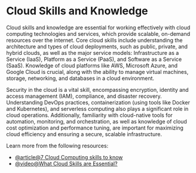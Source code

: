 # Cloud Skills and Knowledge

Cloud skills and knowledge are essential for working effectively with cloud computing technologies and services, which provide scalable, on-demand resources over the internet. Core cloud skills include understanding the architecture and types of cloud deployments, such as public, private, and hybrid clouds, as well as the major service models: Infrastructure as a Service (IaaS), Platform as a Service (PaaS), and Software as a Service (SaaS). Knowledge of cloud platforms like AWS, Microsoft Azure, and Google Cloud is crucial, along with the ability to manage virtual machines, storage, networking, and databases in a cloud environment.

Security in the cloud is a vital skill, encompassing encryption, identity and access management (IAM), compliance, and disaster recovery. Understanding DevOps practices, containerization (using tools like Docker and Kubernetes), and serverless computing also plays a significant role in cloud operations. Additionally, familiarity with cloud-native tools for automation, monitoring, and orchestration, as well as knowledge of cloud cost optimization and performance tuning, are important for maximizing cloud efficiency and ensuring a secure, scalable infrastructure.

Learn more from the following resources:

- [@article@7 Cloud Computing skills to know](https://www.coursera.org/articles/cloud-computing-skills)
- [@video@What Cloud Skills are Essential?](https://www.youtube.com/watch?v=udKBDRcj178)